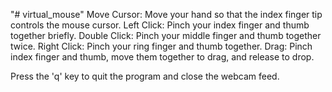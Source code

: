 "# virtual_mouse" 
Move Cursor: Move your hand so that the index finger tip controls the mouse cursor.
Left Click: Pinch your index finger and thumb together briefly.
Double Click: Pinch your middle finger and thumb together twice.
Right Click: Pinch your ring finger and thumb together.
Drag: Pinch index finger and thumb, move them together to drag, and release to drop.

Press the 'q' key to quit the program and close the webcam feed.
